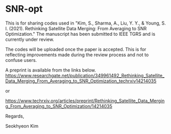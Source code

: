 # SNR-opt

This is for sharing codes used in "Kim, S., Sharma, A., Liu, Y. Y., & Young, S. I. (2021). Rethinking Satellite Data Merging: From Averaging to SNR Optimization."
The manuscript has been submitted to IEEE TGRS and is currently under review.

The codes will be uploaded once the paper is accepted. This is for reflecting improvements made during the review process and not to confuse users.

A preprint is available from the links below.
https://www.researchgate.net/publication/349961492_Rethinking_Satellite_Data_Merging_From_Averaging_to_SNR_Optimization_techrxiv14214035

or

https://www.techrxiv.org/articles/preprint/Rethinking_Satellite_Data_Merging_From_Averaging_to_SNR_Optimization/14214035



Regards,

Seokhyeon Kim

